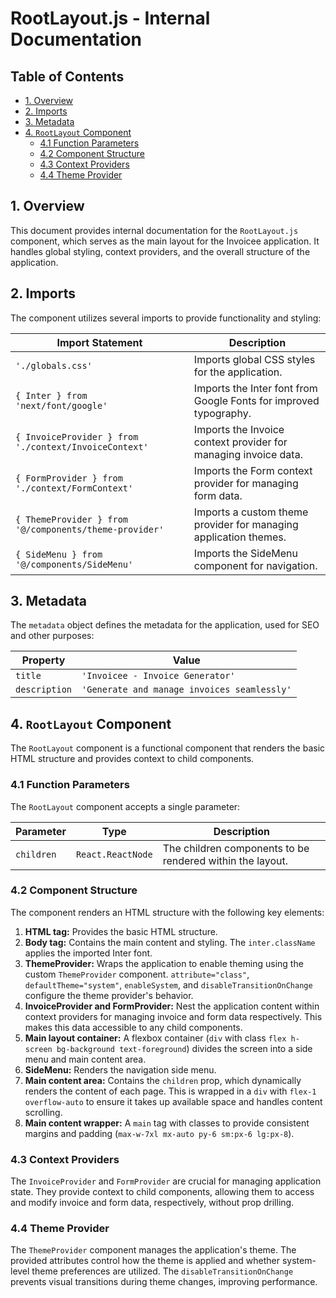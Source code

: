 # RootLayout.js - Internal Documentation

## Table of Contents

* [1. Overview](#1-overview)
* [2. Imports](#2-imports)
* [3. Metadata](#3-metadata)
* [4. `RootLayout` Component](#4-rootlayout-component)
    * [4.1 Function Parameters](#41-function-parameters)
    * [4.2 Component Structure](#42-component-structure)
    * [4.3 Context Providers](#43-context-providers)
    * [4.4 Theme Provider](#44-theme-provider)


## 1. Overview

This document provides internal documentation for the `RootLayout.js` component, which serves as the main layout for the Invoicee application.  It handles global styling, context providers, and the overall structure of the application.


## 2. Imports

The component utilizes several imports to provide functionality and styling:

| Import Statement                 | Description                                                              |
|---------------------------------|--------------------------------------------------------------------------|
| `'./globals.css'`                | Imports global CSS styles for the application.                           |
| `{ Inter } from 'next/font/google'` | Imports the Inter font from Google Fonts for improved typography.        |
| `{ InvoiceProvider } from './context/InvoiceContext'` | Imports the Invoice context provider for managing invoice data.     |
| `{ FormProvider } from './context/FormContext'` | Imports the Form context provider for managing form data.           |
| `{ ThemeProvider } from '@/components/theme-provider'` | Imports a custom theme provider for managing application themes. |
| `{ SideMenu } from '@/components/SideMenu'` | Imports the SideMenu component for navigation.                       |


## 3. Metadata

The `metadata` object defines the metadata for the application, used for SEO and other purposes:

| Property    | Value                                         |
|-------------|-------------------------------------------------|
| `title`      | `'Invoicee - Invoice Generator'`                 |
| `description` | `'Generate and manage invoices seamlessly'`       |


## 4. `RootLayout` Component

The `RootLayout` component is a functional component that renders the basic HTML structure and provides context to child components.

### 4.1 Function Parameters

The `RootLayout` component accepts a single parameter:

| Parameter | Type             | Description                                     |
|-----------|-------------------|-------------------------------------------------|
| `children` | `React.ReactNode` |  The children components to be rendered within the layout. |


### 4.2 Component Structure

The component renders an HTML structure with the following key elements:

1. **HTML tag:** Provides the basic HTML structure.
2. **Body tag:** Contains the main content and styling. The `inter.className` applies the imported Inter font.
3. **ThemeProvider:** Wraps the application to enable theming using the custom `ThemeProvider` component.  `attribute="class"`, `defaultTheme="system"`, `enableSystem`, and `disableTransitionOnChange` configure the theme provider's behavior.
4. **InvoiceProvider and FormProvider:** Nest the application content within context providers for managing invoice and form data respectively. This makes this data accessible to any child components.
5. **Main layout container:** A flexbox container (`div` with class `flex h-screen bg-background text-foreground`) divides the screen into a side menu and main content area.
6. **SideMenu:** Renders the navigation side menu.
7. **Main content area:** Contains the `children` prop, which dynamically renders the content of each page.  This is wrapped in a `div` with `flex-1 overflow-auto` to ensure it takes up available space and handles content scrolling.
8. **Main content wrapper:** A `main` tag with classes to provide consistent margins and padding (`max-w-7xl mx-auto py-6 sm:px-6 lg:px-8`).


### 4.3 Context Providers

The `InvoiceProvider` and `FormProvider` are crucial for managing application state. They provide context to child components, allowing them to access and modify invoice and form data, respectively, without prop drilling.

### 4.4 Theme Provider

The `ThemeProvider` component manages the application's theme.  The provided attributes control how the theme is applied and whether system-level theme preferences are utilized.  The `disableTransitionOnChange` prevents visual transitions during theme changes, improving performance.
